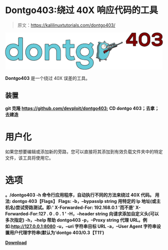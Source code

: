 # Dontgo403:绕过 40X 响应代码的工具

> 原文：<https://kalilinuxtutorials.com/dontgo403/>

[![](img//f785e8ee7e81cbb450e575dfa26b9876.png)](https://blogger.googleusercontent.com/img/a/AVvXsEjkftgIV9WfiGb_gR4NJG7MQZxnmdsesbPMD7CupwosvzI16zp4BAxQxxxQwSWwtC_sSkgocBB_pEbO-GHzUkDEovfPa3dAL_DGBlkGe_ThcE8JXCAfn20RhP2_MxsyCgyOi5rNmp56xNLtjbj1zrvlK9gEWqRgPUfwXQpAycdXxvOD9fuDSiVmyARE=s1623)

**Dontgo403** 是一个绕过 40X 误差的工具。

## 装置

**git 克隆 https://github.com/devploit/dontgo403; CD dontgo 403；去拿；去建造**

# 用户化

如果您想要编辑或添加新的旁路，您可以直接将其添加到有效负载文件夹中的特定文件，该工具将使用它。

# 选项

**。/dontgo403 -h
命令行应用程序，自动执行不同的方法来绕过 40X 代码。
用法:
dontgo 403【Flags】
Flags:
-b，–bypassIp string 用特定的 Ip 地址(或主机名)尝试旁路测试。即:' X-Forwarded-For: 192.168.0.1 '而不是' X-Forwarded-For:127 . 0 . 0 . 1 '
-H，–header string 向请求添加自定义头(可以多次指定)
-h，–help 帮助 dontgo403
-p，–Proxy string 代理 URL。例如:http://127.0.0.1:8080
-u，–uri 字符串目标 URL
-a，–User Agent 字符串设置用户代理字符串(默认为‘dontgo 403/0.3【T11’)**

[**Download**](https://github.com/devploit/dontgo403)